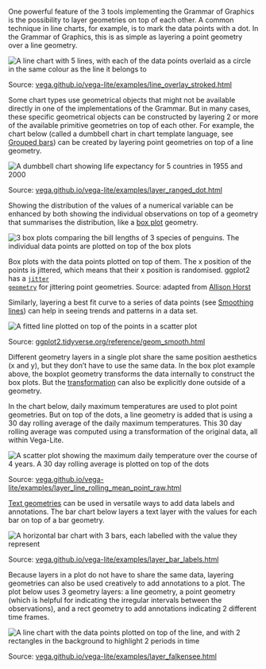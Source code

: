 One powerful feature of the 3 tools implementing the Grammar of Graphics is the possibility to layer geometries on top of each other. A common technique in line charts, for example, is to mark the data points with a dot. In the Grammar of Graphics, this is as simple as layering a point geometry over a line geometry.

![A line chart with 5 lines, with each of the data points overlaid as a circle in the same colour as the line it belongs to](Chart%20types%20and%20the%20Grammar%20of%20Graphics%20263c3fb1faf44d64a3e2670baf5bcc26/vega-lite-lines-dots.png)

Source: [vega.github.io/vega-lite/examples/line_overlay_stroked.html](https://vega.github.io/vega-lite/examples/line_overlay_stroked.html)

Some chart types use geometrical objects that might not be available directly in one of the implementations of the Grammar. But in many cases, these specific geometrical objects can be constructed by layering 2 or more of the available primitive geometries on top of each other. For example, the chart below (called a dumbbell chart in chart template language, see <span class='internal-link'>[Grouped bars](grouped-bars)</span>) can be created by layering point geometries on top of a line geometry.

![A dumbbell chart showing life expectancy for 5 countries in 1955 and 2000](Chart%20types%20and%20the%20Grammar%20of%20Graphics%20263c3fb1faf44d64a3e2670baf5bcc26/dumbbell-vega-lite.png)

Source: [vega.github.io/vega-lite/examples/layer_ranged_dot.html](https://vega.github.io/vega-lite/examples/layer_ranged_dot.html)

Showing the distribution of the values of a numerical variable can be enhanced by both showing the individual observations on top of a geometry that summarises the distribution, like a <span class='internal-link'>[box plot](box-plots)</span> geometry.

![3 box plots comparing the bill lengths of 3 species of penguins. The individual data points are plotted on top of the box plots](Chart%20types%20and%20the%20Grammar%20of%20Graphics%20263c3fb1faf44d64a3e2670baf5bcc26/penguin-boxplots-jitter.png)

Box plots with the data points plotted on top of them. The x position of the points is jittered, which means that their x position is randomised. ggplot2 has a <code><a href='https://ggplot2.tidyverse.org/reference/geom_jitter.html'>jitter geometry</a></code> for jittering point geometries. Source: adapted from [Allison Horst](https://allisonhorst.github.io/palmerpenguins/articles/examples.html)

Similarly, layering a best fit curve to a series of data points (see <span class='internal-link'>[Smoothing lines](smoothing-lines)</span>) can help in seeing trends and patterns in a data set.

![A fitted line plotted on top of the points in a scatter plot](Chart%20types%20and%20the%20Grammar%20of%20Graphics%20263c3fb1faf44d64a3e2670baf5bcc26/geom_smooth-layer-ggplot2.png)

Source: [ggplot2.tidyverse.org/reference/geom_smooth.html](https://ggplot2.tidyverse.org/reference/geom_smooth.html)

Different geometry layers in a single plot share the same position aesthetics (x and y), but they don’t have to use the same data. In the box plot example above, the boxplot geometry transforms the data internally to construct the box plots. But the <span class='internal-link'>[transformation](gog-building-blocks-transformations)</span> can also be explicitly done outside of a geometry.

In the chart below, daily maximum temperatures are used to plot point geometries. But on top of the dots, a line geometry is added that is using a 30 day rolling average of the daily maximum temperatures. This 30 day rolling average was computed using a transformation of the original data, all within Vega-Lite.

![A scatter plot showing the maximum daily temperature over the course of 4 years. A 30 day rolling average is plotted on top of the dots](Chart%20types%20and%20the%20Grammar%20of%20Graphics%20263c3fb1faf44d64a3e2670baf5bcc26/moving-average-layer-vega-lite.png)

Source: [vega.github.io/vega-lite/examples/layer_line_rolling_mean_point_raw.html](https://vega.github.io/vega-lite/examples/layer_line_rolling_mean_point_raw.html)

<p><span class='internal-link'><a href='text-geometries'>Text geometries</a></span> can be used in versatile ways to add data labels and annotations. The bar chart below layers a text layer with the values for each bar on top of a bar geometry.</p>

![A horizontal bar chart with 3 bars, each labelled with the value they represent](Chart%20types%20and%20the%20Grammar%20of%20Graphics%20263c3fb1faf44d64a3e2670baf5bcc26/vega-lite-data-labels-bars.png)

Source: [vega.github.io/vega-lite/examples/layer_bar_labels.html](https://vega.github.io/vega-lite/examples/layer_bar_labels.html)

Because layers in a plot do not have to share the same data, layering geometries can also be used creatively to add annotations to a plot. The plot below uses 3 geometry layers: a line geometry, a point geometry (which is helpful for indicating the irregular intervals between the observations), and a rect geometry to add annotations indicating 2 different time frames.

![A line chart with the data points plotted on top of the line, and with 2 rectangles in the background to highlight 2 periods in time](Chart%20types%20and%20the%20Grammar%20of%20Graphics%20263c3fb1faf44d64a3e2670baf5bcc26/annotations-vega-lite.png)

Source: [vega.github.io/vega-lite/examples/layer_falkensee.html](https://vega.github.io/vega-lite/examples/layer_falkensee.html)